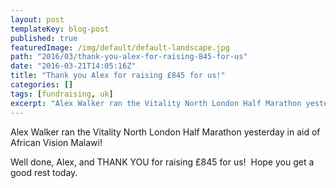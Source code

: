 ```yaml
---
layout: post
templateKey: blog-post
published: true
featuredImage: /img/default/default-landscape.jpg
path: "2016/03/thank-you-alex-for-raising-845-for-us"
date: "2016-03-21T14:05:16Z"
title: "Thank you Alex for raising £845 for us!"
categories: []
tags: [fundraising, uk]
excerpt: "Alex Walker ran the Vitality North London Half Marathon yesterday in aid of African Vision Malawi..."
---
```


Alex Walker ran the Vitality North London Half Marathon yesterday in aid of African Vision Malawi!

Well done, Alex, and THANK YOU for raising £845 for us!  Hope you get a good rest today.
